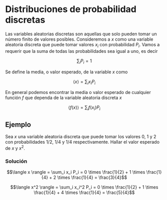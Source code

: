 # Distribuciones de probabilidad discretas

Las variables aleatorias discretas son aquellas que solo pueden tomar un número finito de
valores posibles. Consideremos a $x$ como una variable aleatoria discreta que puede tomar
valores $x_i$ con probabilidad $P_i$. Vamos a requerir que la suma de todas las probabilidades
sea igual a uno, es decir

$$\sum_i P_i = 1$$

Se define la media, o valor esperado, de la variable $x$ como

$$\langle x \rangle = \sum_i x_i P_i$$

En general podemos encontrar la media o valor esperado de cualquier función $f$ que
dependa de la variable aleatoria discreta $x$

$$\langle f(x) \rangle = \sum_i f(x_i) P_i$$

## Ejemplo

Sea $x$ una variable aleatoria discreta que puede tomar los valores 0, 1 y 2 con
probabilidades 1/2, 1/4 y 1/4 respectivamente. Hallar el valor esperado de $x$ y $x^2$.

### Solución

$$\langle x \rangle = \sum_i x_i P_i = 0 \times \frac{1}{2} + 1 \times \frac{1}{4} + 2 \times \frac{1}{4} = \frac{3}{4}$$

$$\langle x^2 \rangle = \sum_i x_i^2 P_i = 0 \times \frac{1}{2} + 1 \times \frac{1}{4} + 4 \times \frac{1}{4} = \frac{5}{4}$$
